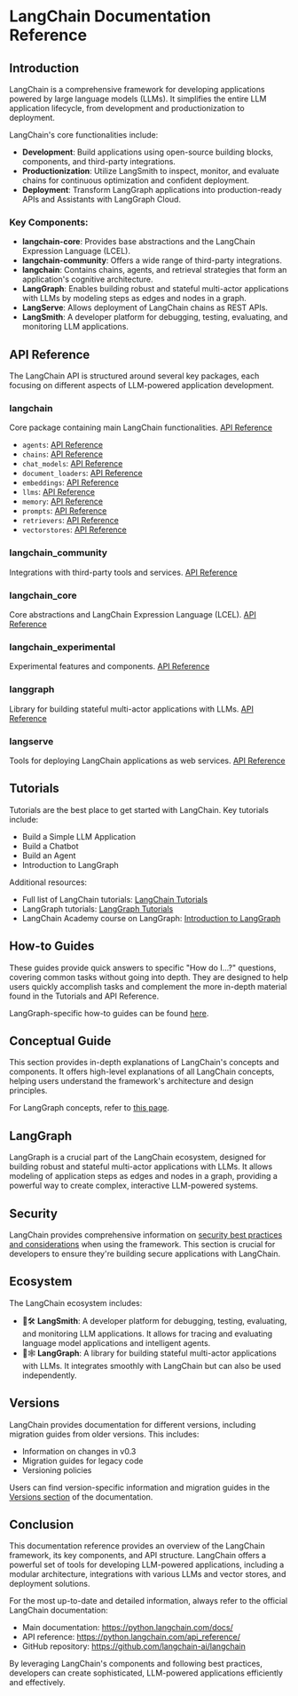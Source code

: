 # LangChain Documentation Reference

## Introduction

LangChain is a comprehensive framework for developing applications powered by large language models (LLMs). It simplifies the entire LLM application lifecycle, from development and productionization to deployment.

LangChain's core functionalities include:
- **Development**: Build applications using open-source building blocks, components, and third-party integrations.
- **Productionization**: Utilize LangSmith to inspect, monitor, and evaluate chains for continuous optimization and confident deployment.
- **Deployment**: Transform LangGraph applications into production-ready APIs and Assistants with LangGraph Cloud.

### Key Components:
- **langchain-core**: Provides base abstractions and the LangChain Expression Language (LCEL).
- **langchain-community**: Offers a wide range of third-party integrations.
- **langchain**: Contains chains, agents, and retrieval strategies that form an application's cognitive architecture.
- **LangGraph**: Enables building robust and stateful multi-actor applications with LLMs by modeling steps as edges and nodes in a graph.
- **LangServe**: Allows deployment of LangChain chains as REST APIs.
- **LangSmith**: A developer platform for debugging, testing, evaluating, and monitoring LLM applications.

## API Reference

The LangChain API is structured around several key packages, each focusing on different aspects of LLM-powered application development.

### langchain

Core package containing main LangChain functionalities. [API Reference](https://python.langchain.com/api_reference/langchain/langchain.html)

- `agents`: [API Reference](https://python.langchain.com/api_reference/langchain/agents/agents.html)
- `chains`: [API Reference](https://python.langchain.com/api_reference/langchain/chains/chains.html)
- `chat_models`: [API Reference](https://python.langchain.com/api_reference/langchain/chat_models/chat_models.html)
- `document_loaders`: [API Reference](https://python.langchain.com/api_reference/langchain/document_loaders/document_loaders.html)
- `embeddings`: [API Reference](https://python.langchain.com/api_reference/langchain/embeddings/embeddings.html)
- `llms`: [API Reference](https://python.langchain.com/api_reference/langchain/llms/llms.html)
- `memory`: [API Reference](https://python.langchain.com/api_reference/langchain/memory/memory.html)
- `prompts`: [API Reference](https://python.langchain.com/api_reference/langchain/prompts/prompts.html)
- `retrievers`: [API Reference](https://python.langchain.com/api_reference/langchain/retrievers/retrievers.html)
- `vectorstores`: [API Reference](https://python.langchain.com/api_reference/langchain/vectorstores/vectorstores.html)

### langchain_community

Integrations with third-party tools and services. [API Reference](https://python.langchain.com/api_reference/langchain_community/langchain_community.html)

### langchain_core

Core abstractions and LangChain Expression Language (LCEL). [API Reference](https://python.langchain.com/api_reference/langchain_core/langchain_core.html)

### langchain_experimental

Experimental features and components. [API Reference](https://python.langchain.com/api_reference/langchain_experimental/langchain_experimental.html)

### langgraph

Library for building stateful multi-actor applications with LLMs. [API Reference](https://python.langchain.com/api_reference/langgraph/langgraph.html)

### langserve

Tools for deploying LangChain applications as web services. [API Reference](https://python.langchain.com/api_reference/langserve/langserve.html)

## Tutorials

Tutorials are the best place to get started with LangChain. Key tutorials include:
- Build a Simple LLM Application
- Build a Chatbot
- Build an Agent
- Introduction to LangGraph

Additional resources:
- Full list of LangChain tutorials: [LangChain Tutorials](https://python.langchain.com/docs/tutorials/)
- LangGraph tutorials: [LangGraph Tutorials](https://langchain-ai.github.io/langgraph/tutorials/)
- LangChain Academy course on LangGraph: [Introduction to LangGraph](https://academy.langchain.com/courses/intro-to-langgraph)

## How-to Guides

These guides provide quick answers to specific "How do I...?" questions, covering common tasks without going into depth. They are designed to help users quickly accomplish tasks and complement the more in-depth material found in the Tutorials and API Reference.

LangGraph-specific how-to guides can be found [here](https://langchain-ai.github.io/langgraph/how-tos/).

## Conceptual Guide

This section provides in-depth explanations of LangChain's concepts and components. It offers high-level explanations of all LangChain concepts, helping users understand the framework's architecture and design principles.

For LangGraph concepts, refer to [this page](https://langchain-ai.github.io/langgraph/concepts/).

## LangGraph

LangGraph is a crucial part of the LangChain ecosystem, designed for building robust and stateful multi-actor applications with LLMs. It allows modeling of application steps as edges and nodes in a graph, providing a powerful way to create complex, interactive LLM-powered systems.

## Security

LangChain provides comprehensive information on [security best practices and considerations](https://python.langchain.com/docs/security/) when using the framework. This section is crucial for developers to ensure they're building secure applications with LangChain.

## Ecosystem

The LangChain ecosystem includes:
- 🦜🛠️ **LangSmith**: A developer platform for debugging, testing, evaluating, and monitoring LLM applications. It allows for tracing and evaluating language model applications and intelligent agents.
- 🦜🕸️ **LangGraph**: A library for building stateful multi-actor applications with LLMs. It integrates smoothly with LangChain but can also be used independently.

## Versions

LangChain provides documentation for different versions, including migration guides from older versions. This includes:
- Information on changes in v0.3
- Migration guides for legacy code
- Versioning policies

Users can find version-specific information and migration guides in the [Versions section](https://python.langchain.com/docs/versions/v0_3/) of the documentation.

## Conclusion

This documentation reference provides an overview of the LangChain framework, its key components, and API structure. LangChain offers a powerful set of tools for developing LLM-powered applications, including a modular architecture, integrations with various LLMs and vector stores, and deployment solutions.

For the most up-to-date and detailed information, always refer to the official LangChain documentation:

- Main documentation: https://python.langchain.com/docs/
- API reference: https://python.langchain.com/api_reference/
- GitHub repository: https://github.com/langchain-ai/langchain

By leveraging LangChain's components and following best practices, developers can create sophisticated, LLM-powered applications efficiently and effectively.
